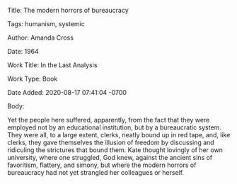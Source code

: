 Title:  The modern horrors of bureaucracy

Tags:   humanism, systemic

Author: Amanda Cross

Date:   1964

Work Title: In the Last Analysis

Work Type: Book

Date Added: 2020-08-17 07:41:04 -0700

Body: 

Yet the people here suffered, apparently, from the fact that they were employed not by an educational institution, but by a bureaucratic system. They were all, to a large extent, clerks, neatly bound up in red tape, and, like clerks, they gave themselves the illusion of freedom by discussing and ridiculing the strictures that bound them. Kate thought lovingly of her own university, where one struggled, God knew, against the ancient sins of favoritism, flattery, and simony, but where the modern horrors of bureaucracy had not yet strangled her colleagues or herself. 

